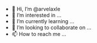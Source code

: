 - 👋 Hi, I’m @arvelaxle
- 👀 I’m interested in ...
- 🌱 I’m currently learning ...
- 💞️ I’m looking to collaborate on ...
- 📫 How to reach me ...

<!---
arvelaxle/arvelaxle is a ✨ special ✨ repository because its `README.md` (this file) appears on your GitHub profile.
You can click the Preview link to take a look at your changes.
--->
